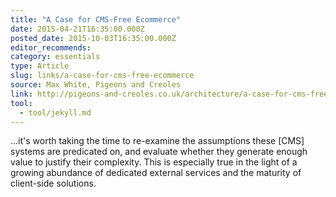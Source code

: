 ```yaml
---
title: "A Case for CMS-Free Ecommerce"
date: 2015-04-21T16:35:00.000Z
posted_date: 2015-10-03T16:35:00.000Z
editor_recommends:
category: essentials
type: Article
slug: links/a-case-for-cms-free-ecommerce
source: Max White, Pigeons and Creoles
link: http://pigeons-and-creoles.co.uk/architecture/a-case-for-cms-free-ecommerce/
tool:
  - tool/jekyll.md
---
```

…it's worth taking the time to re-examine the assumptions these [CMS] systems are predicated on, and evaluate whether they generate enough value to justify their complexity. This is especially true in the light of a growing abundance of dedicated external services and the maturity of client-side solutions.



